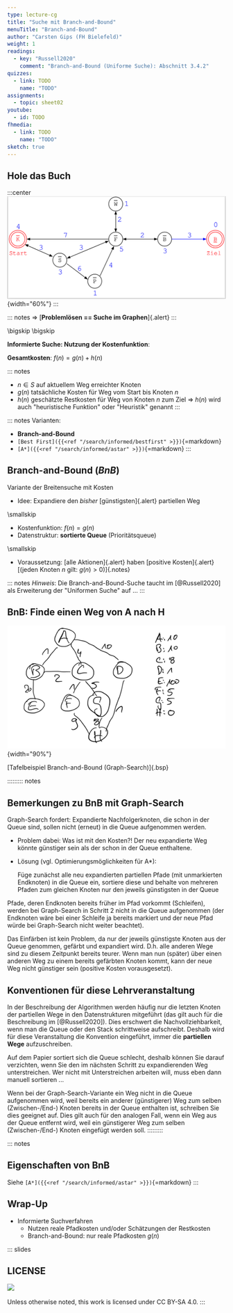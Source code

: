 ```yaml
---
type: lecture-cg
title: "Suche mit Branch-and-Bound"
menuTitle: "Branch-and-Bound"
author: "Carsten Gips (FH Bielefeld)"
weight: 1
readings:
  - key: "Russell2020"
    comment: "Branch-and-Bound (Uniforme Suche): Abschnitt 3.4.2"
quizzes:
  - link: TODO
    name: "TODO"
assignments:
  - topic: sheet02
youtube:
  - id: TODO
fhmedia:
  - link: TODO
    name: "TODO"
sketch: true
---
```



## Hole das Buch

:::center
![](images/graph.png){width="60%"}
:::

::: notes
=> [**Problemlösen == Suche im Graphen**]{.alert}
:::

\bigskip
\bigskip

**Informierte Suche: Nutzung der Kostenfunktion**:

**Gesamtkosten**: $f(n) = g(n) + h(n)$

::: notes
*   $n \in S$ auf aktuellem Weg erreichter Knoten
*   $g(n)$ tatsächliche Kosten für Weg vom Start bis Knoten $n$
*   $h(n)$ geschätzte Restkosten für Weg von Knoten $n$ zum Ziel
    => $h(n)$ wird auch "heuristische Funktion" oder "Heuristik" genannt
:::

::: notes
Varianten:
*   **Branch-and-Bound**
*   `[Best First]({{<ref "/search/informed/bestfirst" >}})`{=markdown}
*   `[A*]({{<ref "/search/informed/astar" >}})`{=markdown}
:::


## Branch-and-Bound (*BnB*)

Variante der Breitensuche mit Kosten

*   Idee: Expandiere den *bisher* [günstigsten]{.alert} partiellen Weg

\smallskip

*   Kostenfunktion: $f(n) = g(n)$
*   Datenstruktur: **sortierte Queue** (Prioritätsqueue)

\smallskip

*   Voraussetzung: [alle Aktionen]{.alert} haben [positive Kosten]{.alert}
    [(jeden Knoten $n$ gilt: $g(n) > 0$)]{.notes}

::: notes
*Hinweis*: Die Branch-and-Bound-Suche taucht im [@Russell2020] als Erweiterung
der "Uniformen Suche" auf ...
:::

## BnB: Finde einen Weg von A nach H

![](images/tafelbeispiel.png){width="90%"}

[Tafelbeispiel Branch-and-Bound (Graph-Search)]{.bsp}


::::::::: notes
## Bemerkungen zu BnB mit Graph-Search

Graph-Search fordert: Expandierte Nachfolgerknoten, die schon in der Queue
sind, sollen nicht (erneut) in die Queue aufgenommen werden.

*   Problem dabei: Was ist mit den Kosten?! Der neu expandierte Weg könnte
    günstiger sein als der schon in der Queue enthaltene.

*   Lösung (vgl. Optimierungsmöglichkeiten für A\*):

    Füge zunächst alle neu expandierten partiellen Pfade (mit unmarkierten
    Endknoten) in die Queue ein, sortiere diese und behalte von mehreren
    Pfaden zum gleichen Knoten nur den jeweils günstigsten in der Queue

Pfade, deren Endknoten bereits früher im Pfad vorkommt (Schleifen), werden
bei Graph-Search in Schritt 2 nicht in die Queue aufgenommen (der Endknoten
wäre bei einer Schleife ja bereits markiert und der neue Pfad würde bei
Graph-Search nicht weiter beachtet).

Das Einfärben ist kein Problem, da nur der jeweils günstigste Knoten aus der
Queue genommen, gefärbt und expandiert wird. D.h. alle anderen Wege sind zu
diesem Zeitpunkt bereits teurer. Wenn man nun (später) über einen anderen Weg
zu einem bereits gefärbten Knoten kommt, kann der neue Weg nicht günstiger sein
(positive Kosten vorausgesetzt).


## Konventionen für diese Lehrveranstaltung

In der Beschreibung der Algorithmen werden häufig nur die letzten Knoten der partiellen Wege
in den Datenstrukturen mitgeführt (das gilt auch für die Beschreibung im [@Russell2020]). Dies
erschwert die Nachvollziehbarkeit, wenn man die Queue oder den Stack schrittweise aufschreibt.
Deshalb wird für diese Veranstaltung die Konvention eingeführt, immer die **partiellen Wege**
aufzuschreiben.

Auf dem Papier sortiert sich die Queue schlecht, deshalb können Sie darauf verzichten,
wenn Sie den im nächsten Schritt zu expandierenden Weg unterstreichen. Wer nicht mit
Unterstreichen arbeiten will, muss eben dann manuell sortieren ...

Wenn bei der Graph-Search-Variante ein Weg nicht in die Queue aufgenommen wird, weil
bereits ein anderer (günstigerer) Weg zum selben (Zwischen-/End-) Knoten bereits in der
Queue enthalten ist, schreiben Sie dies geeignet auf. Dies gilt auch für den analogen
Fall, wenn ein Weg aus der Queue entfernt wird, weil ein günstigerer Weg zum selben
(Zwischen-/End-) Knoten eingefügt werden soll.
:::::::::


::: notes
## Eigenschaften von BnB

Siehe `[A*]({{<ref "/search/informed/astar" >}})`{=markdown}
:::


## Wrap-Up

*   Informierte Suchverfahren
    *   Nutzen reale Pfadkosten und/oder Schätzungen der Restkosten
    *   Branch-and-Bound: nur reale Pfadkosten $g(n)$







<!-- DO NOT REMOVE - THIS IS A LAST SLIDE TO INDICATE THE LICENSE AND POSSIBLE EXCEPTIONS (IMAGES, ...). -->
::: slides
## LICENSE
![](https://licensebuttons.net/l/by-sa/4.0/88x31.png)

Unless otherwise noted, this work is licensed under CC BY-SA 4.0.
:::
